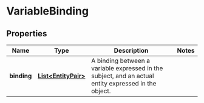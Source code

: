 
# VariableBinding

## Properties
Name | Type | Description | Notes
------------ | ------------- | ------------- | -------------
**binding** | [**List&lt;EntityPair&gt;**](EntityPair.md) | A binding between a variable expressed in the subject, and an actual entity expressed in the object. | 



